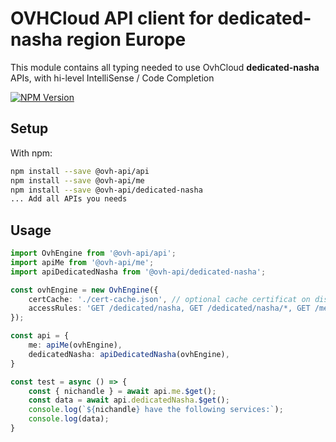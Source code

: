 # OVHCloud API client for **dedicated-nasha** region Europe

This module contains all typing needed to use OvhCloud **dedicated-nasha** APIs, with hi-level IntelliSense / Code Completion

[![NPM Version](https://img.shields.io/npm/v/@ovh-api/dedicated-nasha.svg?style=flat)](https://www.npmjs.org/package/@ovh-api/dedicated-nasha)

## Setup

With npm:

```bash
npm install --save @ovh-api/api
npm install --save @ovh-api/me
npm install --save @ovh-api/dedicated-nasha
... Add all APIs you needs
```

## Usage

```typescript
import OvhEngine from '@ovh-api/api';
import apiMe from '@ovh-api/me';
import apiDedicatedNasha from '@ovh-api/dedicated-nasha';

const ovhEngine = new OvhEngine({ 
    certCache: './cert-cache.json', // optional cache certificat on disk.
    accessRules: 'GET /dedicated/nasha, GET /dedicated/nasha/*, GET /me', // optional limit the requested privileges.
});

const api = {
    me: apiMe(ovhEngine),
    dedicatedNasha: apiDedicatedNasha(ovhEngine),
}

const test = async () => {
    const { nichandle } = await api.me.$get();
    const data = await api.dedicatedNasha.$get();
    console.log(`${nichandle} have the following services:`);
    console.log(data);
}
```
